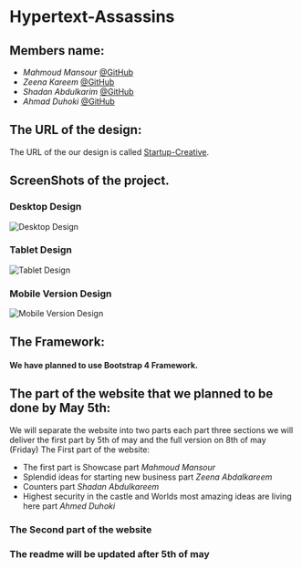 # Hypertext-Assassins

## Members name:

- *Mahmoud Mansour* [@GitHub](https://github.com/mahmodlte/)
- *Zeena Kareem* [@GitHub](https://github.com/ZeenaKareemAlhello)
- *Shadan Abdulkarim* [@GitHub](https://github.com/shadan72/)
- *Ahmad Duhoki* [@GitHub](https://github.com/AhmadDuhoki)


## The URL of the design:

The URL of the our design is called [Startup-Creative](https://jevelin.shufflehound.com/startup-creative/).


## ScreenShots of the project.

### Desktop Design

![Desktop Design](./Mockups/Desktop.jpg)

### Tablet Design

![Tablet Design](./Mockups/Tablet.jpg)

### Mobile Version Design

![Mobile Version Design](./Mockups/Mobile.png)


## The Framework:

#### We have planned to use **Bootstrap 4** Framework.


## The part of the website that we planned to be done by May 5th:

 We will separate the website into two parts each part three sections we will deliver the first part by 5th of may and the full version on 8th of may (Friday) The First part of the website:
- The first part is Showcase part *Mahmoud Mansour*
- Splendid ideas for starting new business part *Zeena Abdalkareem*
- Counters part *Shadan Abdulkareem*
- Highest security in the castle and Worlds most amazing ideas are living here part *Ahmed Duhoki*

### The Second part of the website

### The readme will be updated after 5th of may
